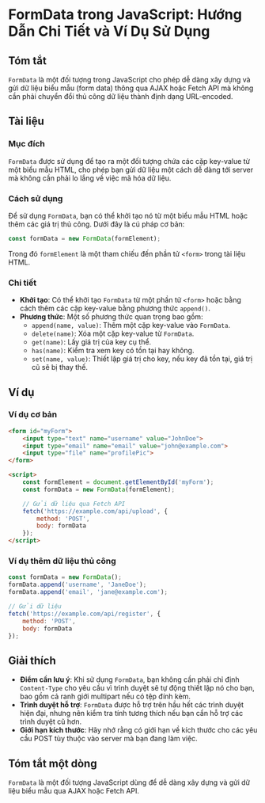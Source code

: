 <!--
Meta Description: # FormData trong JavaScript: Hướng Dẫn Chi Tiết và Ví Dụ Sử Dụng ## Tóm tắt `FormData` là một đối tượng trong JavaScript cho phép dễ dàng xây dựng và ...
Meta Keywords: formdata, một, liệu, key, value
-->

# FormData trong JavaScript: Hướng Dẫn Chi Tiết và Ví Dụ Sử Dụng

## Tóm tắt
`FormData` là một đối tượng trong JavaScript cho phép dễ dàng xây dựng và gửi dữ liệu biểu mẫu (form data) thông qua AJAX hoặc Fetch API mà không cần phải chuyển đổi thủ công dữ liệu thành định dạng URL-encoded.

## Tài liệu
### Mục đích
`FormData` được sử dụng để tạo ra một đối tượng chứa các cặp key-value từ một biểu mẫu HTML, cho phép bạn gửi dữ liệu một cách dễ dàng tới server mà không cần phải lo lắng về việc mã hóa dữ liệu.

### Cách sử dụng
Để sử dụng `FormData`, bạn có thể khởi tạo nó từ một biểu mẫu HTML hoặc thêm các giá trị thủ công. Dưới đây là cú pháp cơ bản:

```javascript
const formData = new FormData(formElement);
```

Trong đó `formElement` là một tham chiếu đến phần tử `<form>` trong tài liệu HTML.

### Chi tiết
- **Khởi tạo**: Có thể khởi tạo `FormData` từ một phần tử `<form>` hoặc bằng cách thêm các cặp key-value bằng phương thức `append()`.
- **Phương thức**: Một số phương thức quan trọng bao gồm:
  - `append(name, value)`: Thêm một cặp key-value vào `FormData`.
  - `delete(name)`: Xóa một cặp key-value từ `FormData`.
  - `get(name)`: Lấy giá trị của key cụ thể.
  - `has(name)`: Kiểm tra xem key có tồn tại hay không.
  - `set(name, value)`: Thiết lập giá trị cho key, nếu key đã tồn tại, giá trị cũ sẽ bị thay thế.

## Ví dụ
### Ví dụ cơ bản
```html
<form id="myForm">
    <input type="text" name="username" value="JohnDoe">
    <input type="email" name="email" value="john@example.com">
    <input type="file" name="profilePic">
</form>

<script>
    const formElement = document.getElementById('myForm');
    const formData = new FormData(formElement);

    // Gửi dữ liệu qua Fetch API
    fetch('https://example.com/api/upload', {
        method: 'POST',
        body: formData
    });
</script>
```

### Ví dụ thêm dữ liệu thủ công
```javascript
const formData = new FormData();
formData.append('username', 'JaneDoe');
formData.append('email', 'jane@example.com');

// Gửi dữ liệu
fetch('https://example.com/api/register', {
    method: 'POST',
    body: formData
});
```

## Giải thích
- **Điểm cần lưu ý**: Khi sử dụng `FormData`, bạn không cần phải chỉ định `Content-Type` cho yêu cầu vì trình duyệt sẽ tự động thiết lập nó cho bạn, bao gồm cả ranh giới multipart nếu có tệp đính kèm.
- **Trình duyệt hỗ trợ**: `FormData` được hỗ trợ trên hầu hết các trình duyệt hiện đại, nhưng nên kiểm tra tính tương thích nếu bạn cần hỗ trợ các trình duyệt cũ hơn.
- **Giới hạn kích thước**: Hãy nhớ rằng có giới hạn về kích thước cho các yêu cầu POST tùy thuộc vào server mà bạn đang làm việc.

## Tóm tắt một dòng
`FormData` là một đối tượng JavaScript dùng để dễ dàng xây dựng và gửi dữ liệu biểu mẫu qua AJAX hoặc Fetch API.